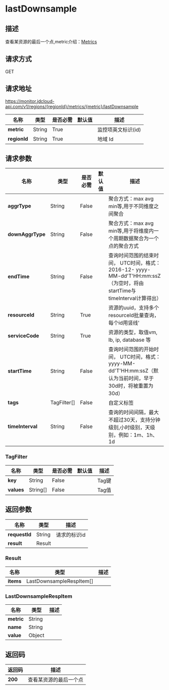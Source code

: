 # lastDownsample


## 描述
查看某资源的最后一个点,metric介绍：<a href="https://docs.jdcloud.com/cn/monitoring/metrics">Metrics</a>

## 请求方式
GET

## 请求地址
https://monitor.jdcloud-api.com/v1/regions/{regionId}/metrics/{metric}/lastDownsample

|名称|类型|是否必需|默认值|描述|
|---|---|---|---|---|
|**metric**|String|True| |监控项英文标识(id)|
|**regionId**|String|True| |地域 Id|

## 请求参数
|名称|类型|是否必需|默认值|描述|
|---|---|---|---|---|
|**aggrType**|String|False| |聚合方式：max avg min等,用于不同维度之间聚合|
|**downAggrType**|String|False| |聚合方式：max avg min等,用于将维度内一个周期数据聚合为一个点的聚合方式|
|**endTime**|String|False| |查询时间范围的结束时间， UTC时间，格式：2016-12- yyyy-MM-dd'T'HH:mm:ssZ（为空时，将由startTime与timeInterval计算得出）|
|**resourceId**|String|True| |资源的uuid，支持多个resourceId批量查询，每个id用竖线'|'分隔。 如：id1|id2|id3|id4|
|**serviceCode**|String|True| |资源的类型，取值vm, lb, ip, database 等|
|**startTime**|String|False| |查询时间范围的开始时间， UTC时间，格式：yyyy-MM-dd'T'HH:mm:ssZ（默认为当前时间，早于30d时，将被重置为30d）|
|**tags**|TagFilter[]|False| |自定义标签|
|**timeInterval**|String|False| |查询的时间间隔，最大不超过30天，支持分钟级别,小时级别，天级别，例如：1m、1h、1d|

### TagFilter
|名称|类型|是否必需|默认值|描述|
|---|---|---|---|---|
|**key**|String|False| |Tag键|
|**values**|String[]|False| |Tag值|

## 返回参数
|名称|类型|描述|
|---|---|---|
|**requestId**|String|请求的标识id|
|**result**|Result| |

### Result
|名称|类型|描述|
|---|---|---|
|**items**|LastDownsampleRespItem[]| |
### LastDownsampleRespItem
|名称|类型|描述|
|---|---|---|
|**metric**|String| |
|**name**|String| |
|**value**|Object| |

## 返回码
|返回码|描述|
|---|---|
|**200**|查看某资源的最后一个点|
